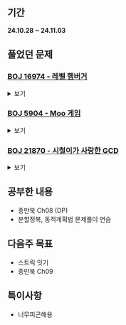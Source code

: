 ## 기간
**24.10.28 ~ 24.11.03**

## 풀었던 문제

### [BOJ 16974 - 레벨 햄버거](https://www.acmicpc.net/problem/16974)
<details>
<summary>보기</summary> 

- 정보
    - Tier: GoldⅤ
    - Tag: divide_and_conquer, DP

- 타임라인
    - Problem Open: 10/29 12:00?
    - Tag Open: 10/29 12:00?
    - Solve: 10/29 22:11

- 풀이
    - $layer[N] = N$레벨 버거의 레이어 $= layer[N - 1] \cdot 2 + 3$
    - $patty[N] = N$레벨 버거의 패티 개수 $= patty[N - 1] \cdot 2 + 1$
    - 메모이제이션한 두 배열을 바탕으로 분할정복으로 해결

- 회고
    - 머리도 안돌아가고, 코드도 개판으로 짜놔서.. 레퍼런스를 한번 보고 분석해야 할듯
 
- 코드
  - ```cpp
    #include <iostream>
    #include <vector>
    
    using namespace std;
    
    vector <long long> layer(51);
    vector <long long> patty(51);
    
    long long solve(int Lv, long long X) {  // Lv 햄버거에서 X장의 레이어를 먹었을 때 먹은 패티의 개수
        if (layer[Lv] <= X) {
            return patty[Lv];
        } else if (X <= 0) {
            return 0;
        } else {
            long long result = 0;
    
            result += solve(Lv - 1, X - 1);
            if (X - layer[Lv - 1] - 2 >= 0) result++;
            result += solve(Lv - 1, X - layer[Lv - 1] - 2);
    
            return result;
        }
    }
    
    int main() {
        // init && input
        int N;
        long long X;
        cin >> N >> X;
        
        layer[0] = 1; patty[0] = 1;
        for (int i = 1; i <= 50; i++) {
            layer[i] = layer[i - 1] * 2 + 3;
            patty[i] = patty[i - 1] * 2 + 1;
        }
        
        // solve
        cout << solve(N, X);
        return 0;
    }
    ```

</details>

### [BOJ 5904 - Moo 게임](https://www.acmicpc.net/problem/5904)
<details>
<summary>보기</summary> 

- 정보
    - Tier: GoldⅤ
    - Tag: divide_and_conquer

- 타임라인
    - Problem Open: 10/30 12:00?
    - Tag Open: 10/30 12:00?
    - Solve: 10/30 12:38

- 풀이
    - $memo[i] = i - 1$레벨의 수열 길이 = $memo[i - 1] \cdot 2 + i + 2$
    - 이를 사용하여 분할정복

- 회고
    - 생각은 되는데 구현이 안됨..
 
- 코드
  - ```cpp
    #include <iostream>
    #include <vector>
    
    using namespace std;
    
    vector <long long> memo;
    
    char recursive(int Lv, int n) {
        if (memo[Lv - 1] < n && n < memo[Lv - 1] + Lv + 3) {
            if (n == memo[Lv - 1] + 1) return 'm';
            else return 'o';
        }
    
        return recursive(Lv - 1, memo[Lv - 1] < n ? n - memo[Lv - 1] - Lv - 2 : n);
    }
    
    int main() {
        int i, n;
        cin >> n;
    
        memo.push_back(0);
        for (i = 1; memo[i - 1] <= 1e9; i++) {
            memo.push_back(memo[i - 1] * 2 + i + 2);
        }
    
        cout << recursive(i - 1, n);
        return 0;
    }
    ```

</details>

### [BOJ 21870 - 시철이가 사랑한 GCD](https://www.acmicpc.net/problem/21870)
<details>
<summary>보기</summary> 

- 정보
    - Tier: GoldⅤ
    - Tag: divide_and_conquer

- 타임라인
    - Problem Open: 10/31 12:00?
    - Tag Open: 10/31 12:00?
    - Solve: 11/01 12:22

- 풀이
    - 분할정복과 유클리드 호제법만 안다면 간단히 풀 수 있는 문제

- 회고
    - 40분동안 문제 자체를 이해하는데에 사용함 (능지처참)
    - 범위 지정을 어떻게 해야 할지 너무 헷깔림
    - 전에 헷깔렸던 [이분 탐색 범위 지정 방식](https://jun-codinghistory.tistory.com/154)을 정리한게 있길래 가져와봄
 
- 코드
  - ```cpp
    #include <iostream>
    #include <vector>
    
    using namespace std;
    
    vector <int> seq; 
    
    int gcd(int a, int b) {
        if (a < b) swap(a, b);
        while (b != 0) {
            int temp = a;
            a = b;
            b = temp % a;
        }
        return a;
    }
    
    int getSeqGcd(int left, int right) {
        int result = seq[left];
        for (int i = left + 1; i <= right; i++) {
            result = gcd(result, seq[i]);
        }
        return result;
    }
    
    int divide(int left, int right) {
        if (left == right) return seq[left];
        
        int mid = (right - left + 1) / 2 + left;
    
        int chsLeft = divide(left, mid - 1) + getSeqGcd(mid, right);
        int chsRight = divide(mid, right) + getSeqGcd(left, mid - 1);
        return max(chsLeft, chsRight);
    }
    
    int main() {
        // fastIO
        ios_base::sync_with_stdio(false);
        cin.tie(NULL); cout.tie(NULL);
    
        // init && input
        int N;
        cin >> N;
    
        seq.resize(N + 1);
        for (int i = 1; i <= N; i++) {
            cin >> seq[i];
        }
    
        // solve
        cout << divide(1, N);
        return 0;
    }
    ```

</details>

## 공부한 내용
- 종만북 Ch08 (DP)
- 분할정복, 동적계획법 문제풀이 연습

## 다음주 목표
- 스트릭 잇기
- 종만북 Ch09

## 특이사항
- 너무피곤해용
